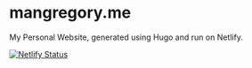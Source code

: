 # mangregory.me
My Personal Website, generated using Hugo and run on Netlify.

[![Netlify Status](https://api.netlify.com/api/v1/badges/92d46b3c-ecf6-4fc2-8fdc-83815ee9d49d/deploy-status)](https://app.netlify.com/sites/stupendous-malabi-12d505/deploys)
